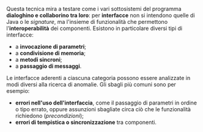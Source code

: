 Questa tecnica mira a testare come i vari sottosistemi del programma **dialoghino e collaborino tra loro**: per **interfacce** non si intendono quelle di Java o le *signature*, ma l'insieme di funzionalità che permettono l'**interoperabilità** dei componenti. Esistono in particolare diversi tipi di interfacce:
- a **invocazione di parametri**;
- a **condivisione di memoria**;
- a **metodi sincroni**;
- a **passaggio di messaggi**.

Le interfacce aderenti a ciascuna categoria possono essere analizzate in modi diversi alla ricerca di anomalie. Gli sbagli più comuni sono per esempio:
- **errori nell'uso dell'interfaccia**, come il passaggio di parametri in ordine o tipo errato, oppure assunzioni sbagliate circa ciò che le funzionalità richiedono (*precondizioni*);
- **errori di tempistica o sincronizzazione** tra componenti.